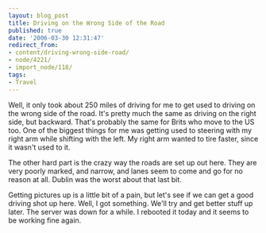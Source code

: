 ```yaml
---
layout: blog_post
title: Driving on the Wrong Side of the Road
published: true
date: '2006-03-30 12:31:47'
redirect_from:
- content/driving-wrong-side-road/
- node/4221/
- import_node/118/
tags:
- Travel
---
```


Well, it only took about 250 miles of driving for me to get used to driving on the wrong side of the road. It's pretty much the same as driving on the right side, but backward.  That's probably the same for Brits who move to the US too. One of the biggest things for me was getting used to steering with my right arm while shifting with the left. My right arm wanted to tire faster, since it wasn't used to it. 

The other hard part is the crazy way the roads are set up out here. They are very poorly marked, and narrow, and lanes seem to come and go for no reason at all. Dublin was the worst about that last bit. 

Getting pictures up is a little bit of a pain, but let's see if we can get a good driving shot up here. Well, I got something. We'll try and get better stuff up later. The server was down for a while. I rebooted it today and it seems to be working fine again.
